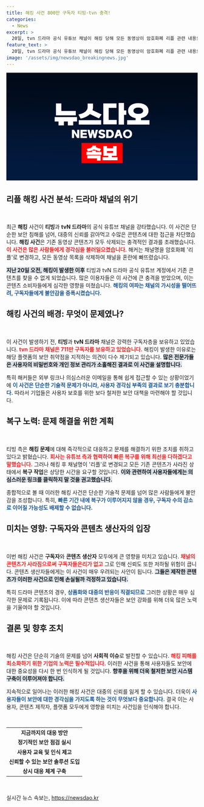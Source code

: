 ```yaml
---
title: 해킹 사건 800만 구독자 티빙·tvn 충격!
categories:
  - News
excerpt: >
  20일, tvn 드라마 공식 유튜브 채널이 해킹 당해 모든 동영상이 암호화폐 리플 관련 내용으로 변경됐다. 긴급 복구 중인 채널에 구독자들 사이에서 불안감이 확산되고 있다.
feature_text: >
  20일, tvn 드라마 공식 유튜브 채널이 해킹 당해 모든 동영상이 암호화폐 리플 관련 내용으로 변경됐다. 긴급 복구 중인 채널에 구독자들 사이에서 불안감이 확산되고 있다.
image: '/assets/img/newsdao_breakingnews.jpg'
---
```


<p><img src="/assets/img/newsdao_breakingnews.jpg" alt="ranknews 속보" /></p>

<h2 data-ke-size="size26">리플 해킹 사건 분석: 드라마 채널의 위기</h2>

<p data-ke-size="size16">&nbsp;</p>

<p>최근 <strong>해킹</strong> 사건이 <strong>티빙</strong>과 <strong>tvN 드라마</strong>의 공식 유튜브 채널을 강타했습니다. 이 사건은 단순한 보안 침해를 넘어, 대중의 신뢰를 갉아먹고 수많은 콘텐츠에 대한 접근을 차단했습니다. <strong>해킹 사건</strong>은 기존 동영상 콘텐츠가 모두 삭제되는 충격적인 결과를 초래했습니다. <b><span style="color: #ee2323;">이 사건은 많은 사람들에게 경각심을 불러일으켰습니다.</span></b> 해커는 채널명을 암호화폐 '리플'로 변경하고, 모든 동영상 목록을 삭제하여 채널을 혼란에 빠뜨렸습니다.  </p>

<p><b><span style="background-color: #21538527;">지난 20일 오전, 해킹이 발생한 이후</span></b> 티빙과 tvN 드라마 공식 유튜브 계정에서 기존 콘텐츠를 찾을 수 없게 되었습니다. 많은 이용자들은 이 사건에 큰 충격을 받았으며, 이는 콘텐츠 소비자들에게 심각한 영향을 미쳤습니다. <b><span style="color: #1a5490;">해킹의 여파는 채널의 가시성을 떨어뜨려, 구독자들에게 불안감을 증폭시켰습니다.</span></b></p>

<h2 data-ke-size="size26">해킹 사건의 배경: 무엇이 문제였나?</h2>

<p data-ke-size="size16">&nbsp;</p>

<p>이 사건이 발생하기 전, <strong>티빙</strong>과 <strong>tvN 드라마</strong> 채널은 강력한 구독자층을 보유하고 있었습니다. <b><span style="color: #ee2323;">tvn 드라마 채널은 711만 구독자를 보유하고 있었습니다.</span></b> 해킹이 발생한 이유로는 해당 플랫폼의 보안 취약점을 지적하는 의견이 다수 제기되고 있습니다. <b><span style="background-color: #21538527;">많은 전문가들은 사용자의 비밀번호와 개인 정보 관리가 소홀해진 결과로 이 사건을 설명합니다.</span></b></p>

<p>특히 해커들은 외부 링크나 의심스러운 이메일을 통해 쉽게 접근할 수 있는 상황이었기에 <b><span style="color: #1a5490;">이 사건은 단순한 기술적 문제가 아니라, 사용자 경각심 부족의 결과로 보기 충분합니다.</span></b> 따라서 기업들은 사용자 보호를 위한 보다 철저한 보안 대책을 마련해야 할 것입니다.  </p>

<h2 data-ke-size="size26">복구 노력: 문제 해결을 위한 계획</h2>

<p data-ke-size="size16">&nbsp;</p>

<p>티빙 측은 <strong>해킹 문제</strong>에 대해 즉각적으로 대응하고 문제를 해결하기 위한 조치를 취하고 있다고 밝혔습니다. <b><span style="color: #ee2323;">회사는 유튜브 측과 협력하여 빠른 복구를 위해 최선을 다하겠다고 말했습니다.</span></b> 그러나 해킹 후 채널명이 '리플'로 변경되고 모든 기존 콘텐츠가 사라진 상태에서 <strong>복구 작업</strong>은 상당한 시간을 요구할 것입니다. <b><span style="background-color: #21538527;">이와 관련하여 사용자들에게는 의심스러운 링크를 클릭하지 말 것을 권고했습니다.</span></b></p>

<p>종합적으로 볼 때 이러한 해킹 사건은 단순한 기술적 문제를 넘어 많은 사람들에게 불안감을 조성합니다. 특히, <b><span style="color: #1a5490;">빠른 기간 내에 복구가 이루어지지 않을 경우, 구독자 수의 감소로 이어질 가능성도 배제할 수 없습니다.</span></b></p>

<h2 data-ke-size="size26">미치는 영향: 구독자와 콘텐츠 생산자의 입장</h2>

<p data-ke-size="size16">&nbsp;</p>

<p>이번 해킹 사건은 <strong>구독자</strong>와 <strong>콘텐츠 생산자</strong> 모두에게 큰 영향을 미치고 있습니다. <b><span style="color: #ee2323;">채널의 콘텐츠가 사라짐으로써 구독자들은리가 없고</span></b> 그로 인해 신뢰도 또한 저하될 위험이 큽니다. 콘텐츠 생산자들에게는 이 사건이 매우 우려되는 사안이 됩니다. <b><span style="background-color: #21538527;">그들은 제작한 콘텐츠가 이러한 사건으로 인해 손실될까 걱정하고 있습니다.</span></b></p>

<p>특히 드라마 콘텐츠의 경우, <b><span style="color: #1a5490;">상품화와 대중의 반응이 직결되므로</span></b> 그러한 상황은 매우 심각한 문제로 기록됩니다. 이에 따라 콘텐츠 생산자들은 보안 강화를 위해 더욱 많은 노력을 기울여야 할 것입니다.  </p>

<h2 data-ke-size="size26">결론 및 향후 조치</h2>

<p data-ke-size="size16">&nbsp;</p>

<p>해킹 사건은 단순히 기술의 문제를 넘어 <strong>사회적 이슈</strong>로 발전할 수 있습니다. <b><span style="color: #ee2323;">해킹 피해를 최소화하기 위한 기업의 노력은 필수적입니다.</span></b> 이러한 사건을 통해 사용자들도 보안에 대한 중요성을 다시 한 번 인식하게 될 것입니다. <b><span style="background-color: #21538527;">향후을 위해 더욱 철저한 보안 시스템 구축이 이루어져야 합니다.</span></b> </p>

<p>지속적으로 일어나는 이러한 해킹 사건은 대중의 신뢰를 잃게 할 수 있습니다. 더욱이 <b><span style="color: #1a5490;">사용자들이 보안에 대한 경각심을 가지도록 하는 것이 무엇보다 중요합니다.</span></b> 결국 이는 사용자, 콘텐츠 제작자, 플랫폼 모두에게 영향을 미치는 사건임을 인식해야 합니다. </p>

<p data-ke-size="size16">&nbsp;</p>

<table style="width: 100%; border-collapse: collapse;">
<tr>
<td style="text-align: center; height: 17px;"><b>지금까지의 대응 방안</b></td>
</tr>
<tr>
<td style="text-align: center; height: 17px;"><b>정기적인 보안 점검 실시</b></td>
</tr>
<tr>
<td style="text-align: center; height: 17px;"><b>사용자 교육 및 인식 제고</b></td>
</tr>
<tr>
<td style="text-align: center; height: 17px;"><b>신뢰할 수 있는 보안 솔루션 도입</b></td>
</tr>
<tr>
<td style="text-align: center; height: 17px;"><b>상시 대응 체계 구축</b></td>
</tr>
</table>

<p data-ke-size="size16">&nbsp;</p>
실시간 뉴스 속보는, <a href="https://newsdao.kr" rel="dofollow">https://newsdao.kr</a>


